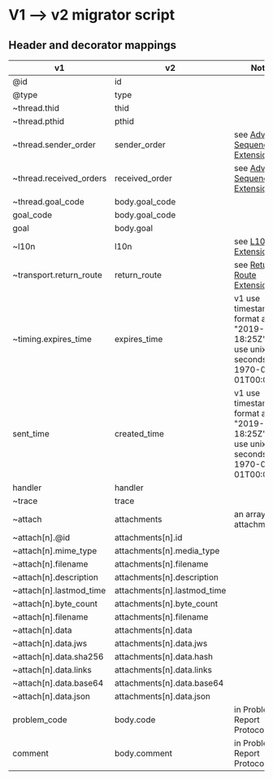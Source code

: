 # V1 --> v2 migrator script

## Header and decorator mappings

v1 | v2 | Notes
--- | --- | ---
@id|id|
@type|type|
~thread.thid|thid
~thread.pthid|pthid
~thread.sender_order|sender_order| see [Advanced Sequencing Extension](https://github.com/decentralized-identity/didcomm-messaging/blob/main/extensions/advanced_sequencing/main.md)
~thread.received_orders|received_order|see [Advanced Sequencing Extension](https://github.com/decentralized-identity/didcomm-messaging/blob/main/extensions/advanced_sequencing/main.md)
~thread.goal_code|body.goal_code
goal_code|body.goal_code
goal|body.goal
~l10n| l10n| see [L10n Extension](https://github.com/decentralized-identity/didcomm-messaging/blob/main/extensions/l10n/main.md)
~transport.return_route|return_route| see [Return-Route Extension](https://github.com/decentralized-identity/didcomm-messaging/blob/main/extensions/return_route/main.md)
~timing.expires_time|expires_time| v1 use timestamp format as "2019-01-25 18:25Z", v2 use unixtime seconds since 1970-01-01T00:00:00Z
sent_time|created_time|v1 use timestamp format as "2019-01-25 18:25Z", v2 use unixtime seconds since 1970-01-01T00:00:00Z
handler|handler
~trace|trace
~attach|attachments| an array of attachments
~attach[n].@id|attachments[n].id
~attach[n].mime_type|attachments[n].media_type
~attach[n].filename|attachments[n].filename
~attach[n].description|attachments[n].description
~attach[n].lastmod_time|attachments[n].lastmod_time
~attach[n].byte_count|attachments[n].byte_count
~attach[n].filename|attachments[n].filename
~attach[n].data|attachments[n].data
~attach[n].data.jws|attachments[n].data.jws
~attach[n].data.sha256|attachments[n].data.hash
~attach[n].data.links|attachments[n].data.links
~attach[n].data.base64|attachments[n].data.base64
~attach[n].data.json|attachments[n].data.json
problem_code|body.code| in Problem Report Protocol
comment|body.comment| in Problem Report Protocol



